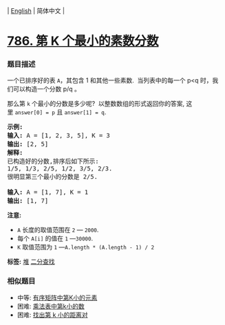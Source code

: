 | [English](README_EN.md) | 简体中文 |

# [786. 第 K 个最小的素数分数](https://leetcode-cn.com/problems/k-th-smallest-prime-fraction)
 ### 题目描述
<p>一个已排序好的表&nbsp;<code>A</code>，其包含 1 和其他一些素数.&nbsp; 当列表中的每一个 p&lt;q 时，我们可以构造一个分数 p/q 。</p>

<p>那么第&nbsp;<code>k</code>&nbsp;个最小的分数是多少呢?&nbsp; 以整数数组的形式返回你的答案, 这里&nbsp;<code>answer[0] = p</code>&nbsp;且&nbsp;<code>answer[1] = q</code>.</p>

<pre><strong>示例:</strong>
<strong>输入:</strong> A = [1, 2, 3, 5], K = 3
<strong>输出:</strong> [2, 5]
<strong>解释:</strong>
已构造好的分数,排序后如下所示:
1/5, 1/3, 2/5, 1/2, 3/5, 2/3.
很明显第三个最小的分数是 2/5.

<strong>输入:</strong> A = [1, 7], K = 1
<strong>输出:</strong> [1, 7]
</pre>

<p><strong>注意:</strong></p>

<ul>
	<li><code>A</code> 长度的取值范围在 <code>2</code> &mdash; <code>2000</code>.</li>
	<li>每个&nbsp;<code>A[i]</code> 的值在 <code>1</code> &mdash;<code>30000</code>.</li>
	<li><code>K</code> 取值范围为 <code>1</code> &mdash;<code>A.length * (A.length - 1) / 2</code></li>
</ul>

**标签:**  [堆](https://leetcode-cn.com/tag/heap) [二分查找](https://leetcode-cn.com/tag/binary-search) 
 ### 相似题目
- 中等:	[有序矩阵中第K小的元素](https://leetcode-cn.com/problems/kth-smallest-element-in-a-sorted-matrix) 
- 困难:	[乘法表中第k小的数](https://leetcode-cn.com/problems/kth-smallest-number-in-multiplication-table) 
- 困难:	[找出第 k 小的距离对](https://leetcode-cn.com/problems/find-k-th-smallest-pair-distance) 
